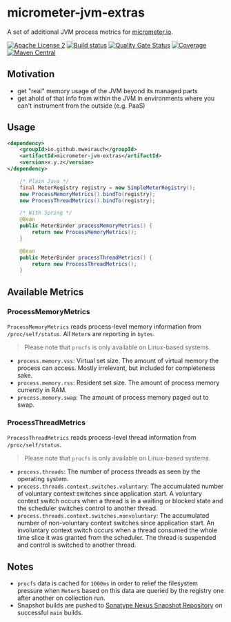 # micrometer-jvm-extras

A set of additional JVM process metrics for [micrometer.io](https://micrometer.io/).

[![Apache License 2](https://img.shields.io/badge/license-Apache%202-blue.svg)](https://raw.githubusercontent.com/mweirauch/micrometer-jvm-extras/main/LICENSE)
[![Build status](https://img.shields.io/github/actions/workflow/status/mweirauch/micrometer-jvm-extras/ci.yml)](https://github.com/mweirauch/micrometer-jvm-extras/actions?query=workflow%3ACI+branch%3Amain)
[![Quality Gate Status](https://img.shields.io/sonar/alert_status/mweirauch_micrometer-jvm-extras?logo=sonarcloud&server=https%3A%2F%2Fsonarcloud.io)](https://sonarcloud.io/dashboard?id=mweirauch_micrometer-jvm-extras)
[![Coverage](https://img.shields.io/sonar/coverage/mweirauch_micrometer-jvm-extras?logo=sonarcloud&server=https%3A%2F%2Fsonarcloud.io)](https://sonarcloud.io/dashboard?id=mweirauch_micrometer-jvm-extras)
[![Maven Central](https://img.shields.io/maven-central/v/io.github.mweirauch/micrometer-jvm-extras.svg?maxAge=300)](http://search.maven.org/#search%7Cga%7C1%7Cg%3A%22io.github.mweirauch%22%20AND%20a%3A%22micrometer-jvm-extras%22)

## Motivation

* get "real" memory usage of the JVM beyond its managed parts
* get ahold of that info from within the JVM in environments where you can't
  instrument from the outside (e.g. PaaS)

## Usage

```xml
<dependency>
    <groupId>io.github.mweirauch</groupId>
    <artifactId>micrometer-jvm-extras</artifactId>
    <version>x.y.z</version>
</dependency>
```

```java
    /* Plain Java */
    final MeterRegistry registry = new SimpleMeterRegistry();
    new ProcessMemoryMetrics().bindTo(registry);
    new ProcessThreadMetrics().bindTo(registry);
```

```java
    /* With Spring */
    @Bean
    public MeterBinder processMemoryMetrics() {
        return new ProcessMemoryMetrics();
    }

    @Bean
    public MeterBinder processThreadMetrics() {
        return new ProcessThreadMetrics();
    }
```

## Available Metrics

### ProcessMemoryMetrics

`ProcessMemoryMetrics` reads process-level memory information from `/proc/self/status`.
All `Meter`s are reporting in `bytes`.

> Please note that `procfs` is only available on Linux-based systems.

* `process.memory.vss`: Virtual set size. The amount of virtual memory the process can access.
  Mostly irrelevant, but included for completeness sake.
* `process.memory.rss`: Resident set size. The amount of process memory currently in RAM.
* `process.memory.swap`: The amount of process memory paged out to swap.

### ProcessThreadMetrics

`ProcessThreadMetrics` reads process-level thread information from `/proc/self/status`.

> Please note that `procfs` is only available on Linux-based systems.

* `process.threads`: The number of process threads as seen by the operating system.
* `process.threads.context.switches.voluntary`: The accumulated number of voluntary context switches since application start.
  A voluntary context switch occurs when a thread is in a waiting or blocked state and the scheduler switches control to another
  thread.
* `process.threads.context.switches.nonvoluntary`: The accumulated number of non-voluntary context switches since application start.
  An involuntary context switch occurs when a thread consumed the whole time slice it was granted from the scheduler. The thread is
  suspended and control is switched to another thread.

## Notes

* `procfs` data is cached for `1000ms` in order to relief the filesystem pressure
  when `Meter`s based on this data are queried by the registry one after
  another on collection run.
* Snapshot builds are pushed to [Sonatype Nexus Snapshot Repository](https://oss.sonatype.org/content/repositories/snapshots/io/github/mweirauch/micrometer-jvm-extras/) on successful `main` builds.
